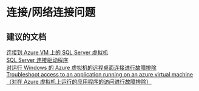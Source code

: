 <properties
    pageTitle="连接/网络连接问题"
    description="连接/网络连接问题"
    service="microsoft.compute"
    resource="virtualmachines"
    authors="aashu"
    displayOrder=""
    selfHelpType="generic"
    supportTopicIds="32511150"
    resourceTags="windowsSQL"
    productPesIds="14745"
    cloudEnvironments="public"
/>


# 连接/网络连接问题

## **建议的文档**
[连接到 Azure VM 上的 SQL Server 虚拟机](https://azure.microsoft.com/documentation/articles/virtual-machines-sql-server-connectivity-resource-manager/)<br>
[SQL Server 连接驱动程序](https://msdn.microsoft.com/library/mt654049.aspx)<br>
[对运行 Windows 的 Azure 虚拟机的远程桌面连接进行故障排除](https://azure.microsoft.com/documentation/articles/virtual-machines-windows-troubleshoot-rdp-connection/)<br>
[Troubleshoot access to an application running on an azure virtual machine（对在 Azure 虚拟机上运行的应用程序的访问进行故障排除）](https://azure.microsoft.com/documentation/articles/virtual-machines-linux-troubleshoot-app-connection/)



<!--HONumber=Jul16_HO4-->


